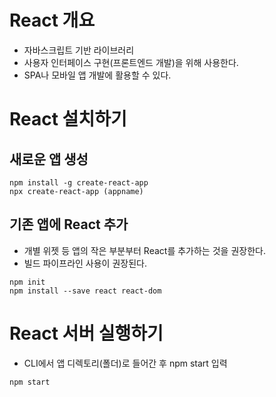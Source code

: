 # React 개요

- 자바스크립트 기반 라이브러리
- 사용자 인터페이스 구현(프론트엔드 개발)을 위해 사용한다.
- SPA나 모바일 앱 개발에 활용할 수 있다.

# React 설치하기

## 새로운 앱 생성

```
npm install -g create-react-app
npx create-react-app (appname)
```

## 기존 앱에 React 추가

- 개별 위젯 등 앱의 작은 부분부터 React를 추가하는 것을 권장한다.
- 빌드 파이프라인 사용이 권장된다.

```
npm init
npm install --save react react-dom
```

# React 서버 실행하기

- CLI에서 앱 디렉토리(폴더)로 들어간 후 npm start 입력

```
npm start
```